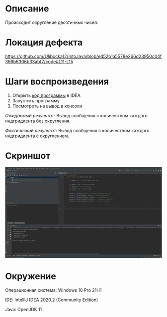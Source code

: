 # Описание

Происходит округление десятичных чисел.

# Локация дефекта

https://github.com/Ulibocka12/IntoJava/blob/ed52b1a5578e266d23950c04f366b6306b33abf7/code#L11-L15


# Шаги воспроизведения

1. Открыть <a href="https://github.com/Ulibocka12/IntoJava/blob/main/code">код программы</a> в IDEA
2. Запустить программу
3. Посмотреть на вывод в консоли

*Ожидаемый результат:* Вывод сообщения с количеством каждого индгридиента без округления.

*Фактический результат:* Вывод сообщения с количеством каждого индгридиента с округлением.

# Скриншот

![alt text](https://raw.githubusercontent.com/Ulibocka12/IntoJava/main/screenshot_1.png "Описание будет тут")

# Окружение

Операционная система: Windows 10 Pro 21H1

IDE: IntelliJ IDEA 2020.2 (Community Edition)

Java: OpenJDK 11